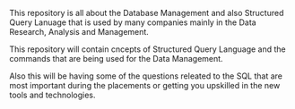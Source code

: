 This repository is all about the Database Management and also Structured Query Lanuage that is used by many companies mainly in the Data Research, Analysis and Management.

This repository will contain cncepts of Structured Query Language and the commands that are being used for the Data Management.

Also this will be having some of the questions releated to the SQL that are most important during the placements or getting you upskilled in the new tools and technologies.
